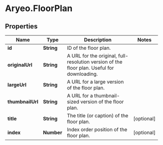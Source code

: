 # Aryeo.FloorPlan

## Properties

Name | Type | Description | Notes
------------ | ------------- | ------------- | -------------
**id** | **String** | ID of the floor plan. | 
**originalUrl** | **String** | A URL for the original, full-resolution version of the floor plan. Useful for downloading. | 
**largeUrl** | **String** | A URL for a large version of the floor plan. | 
**thumbnailUrl** | **String** | A URL for a thumbnail-sized version of the floor plan. | 
**title** | **String** | The title (or caption) of the floor plan. | [optional] 
**index** | **Number** | Index order position of the floor plan. | [optional] 


